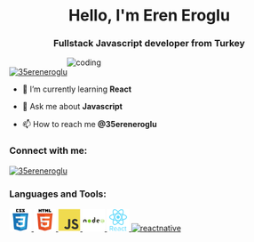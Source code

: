 <h1 align="center">Hello, I'm Eren Eroglu</h1>
<h3 align="center">Fullstack Javascript developer from Turkey</h3>
<img align="right" alt="coding" width="400" src="https://media4.giphy.com/media/xUA7bdpLxQhsSQdyog/giphy.gif?cid=790b7611edd70232061f98a77116e3fc71c3120a32ae2536&rid=giphy.gif&ct=g">
<p align="left"> <a href="https://twitter.com/35ereneroglu" target="blank"><img src="https://img.shields.io/twitter/follow/35ereneroglu?logo=twitter&style=for-the-badge" alt="35ereneroglu" /></a> </p>

- 🌱 I’m currently learning **React**

- 💬 Ask me about **Javascript**

- 📫 How to reach me **@35ereneroglu**

<h3 align="left">Connect with me:</h3>
<p align="left">
<a href="https://twitter.com/35ereneroglu" target="blank"><img align="center" src="https://raw.githubusercontent.com/rahuldkjain/github-profile-readme-generator/master/src/images/icons/Social/twitter.svg" alt="35ereneroglu" height="30" width="40" /></a>
</p>

<h3 align="left">Languages and Tools:</h3>
<p align="left"> <a href="https://www.w3schools.com/css/" target="_blank" rel="noreferrer"> <img src="https://raw.githubusercontent.com/devicons/devicon/master/icons/css3/css3-original-wordmark.svg" alt="css3" width="40" height="40"/> </a> <a href="https://www.w3.org/html/" target="_blank" rel="noreferrer"> <img src="https://raw.githubusercontent.com/devicons/devicon/master/icons/html5/html5-original-wordmark.svg" alt="html5" width="40" height="40"/> </a> <a href="https://developer.mozilla.org/en-US/docs/Web/JavaScript" target="_blank" rel="noreferrer"> <img src="https://raw.githubusercontent.com/devicons/devicon/master/icons/javascript/javascript-original.svg" alt="javascript" width="40" height="40"/> </a> <a href="https://nodejs.org" target="_blank" rel="noreferrer"> <img src="https://raw.githubusercontent.com/devicons/devicon/master/icons/nodejs/nodejs-original-wordmark.svg" alt="nodejs" width="40" height="40"/> </a> <a href="https://reactjs.org/" target="_blank" rel="noreferrer"> <img src="https://raw.githubusercontent.com/devicons/devicon/master/icons/react/react-original-wordmark.svg" alt="react" width="40" height="40"/> </a> <a href="https://reactnative.dev/" target="_blank" rel="noreferrer"> <img src="https://reactnative.dev/img/header_logo.svg" alt="reactnative" width="40" height="40"/> </a> </p>
